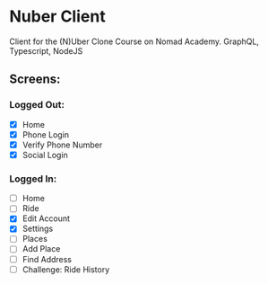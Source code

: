 # Nuber Client

Client for the (N)Uber Clone Course on Nomad Academy. GraphQL, Typescript, NodeJS

## Screens:

### Logged Out:

  - [x] Home
  - [x] Phone Login
  - [x] Verify Phone Number
  - [x] Social Login

### Logged In:

  - [ ] Home
  - [ ] Ride
  - [x] Edit Account
  - [x] Settings
  - [ ] Places
  - [ ] Add Place
  - [ ] Find Address
  - [ ] Challenge: Ride History
